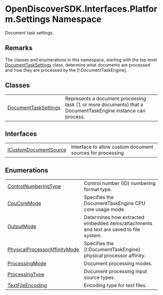 # OpenDiscoverSDK.Interfaces.Platform.Settings Namespace



Document task settings.




## Remarks

The classes and enumerations in this namespace, starting with the top level <a href="15834f2e-5778-5912-a2cc-a92e9d2e78fb">DocumentTaskSettings</a> class, determine what documents are processed and how they are processed by the [!:DocumentTaskEngine].


## Classes
<table>
<tr>
<td><a href="15834f2e-5778-5912-a2cc-a92e9d2e78fb">DocumentTaskSettings</a></td>
<td>Represents a document processing task (1 or more documents) that a DocumentTaskEngine instance can process.</td></tr>
</table>

## Interfaces
<table>
<tr>
<td><a href="2f1724b9-5f01-5a9b-a604-10e09fa0d67a">ICustomDocumentSource</a></td>
<td>Interface to allow custom document sources for processing</td></tr>
</table>

## Enumerations
<table>
<tr>
<td><a href="deaf95c6-391d-5375-eba4-d5390244b251">ControlNumberingType</a></td>
<td>Control number (ID) numbering format type.</td></tr>
<tr>
<td><a href="f76fd6d4-b881-2cb1-4698-d3820b01eb06">CpuCoreMode</a></td>
<td>Specifies the DocumentTaskEngine CPU core usage mode.</td></tr>
<tr>
<td><a href="a041a2d2-b2ef-2b6d-56fb-23d653640aec">OutputMode</a></td>
<td>Determines how extracted embedded items/attachments and text are saved to file system.</td></tr>
<tr>
<td><a href="ab9c5acd-fd72-e60e-3808-03abf36d1978">PhysicalProcessorAffinityMode</a></td>
<td>Specifies the [!:DocumentTaskEngine] physical processor affinity.</td></tr>
<tr>
<td><a href="a3c0aacd-f8c6-fb24-7c39-75da5098add5">ProcessingMode</a></td>
<td>Document processing modes.</td></tr>
<tr>
<td><a href="2182f6cf-90da-71c0-f7fc-a855a4bef198">ProcessingType</a></td>
<td>Document processing input source types.</td></tr>
<tr>
<td><a href="35e2755a-c247-9d37-1545-9bcf387080da">TextFileEncoding</a></td>
<td>Encoding type for text files.</td></tr>
</table>
